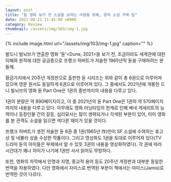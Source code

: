 ```yaml
---
layout: post
title: "듄 영화 보기 전 소설을 보려는 사람을 위해, 원작 소설 구매 팁"
date: 2022-08-21 11:45:00 +0900
category: Review
thumbnail: /assets/img/103/img-1.jpg
---
```


{% include image.html url="/assets/img/103/img-1.jpg" caption="" %}

발드니 빌뇌브가 연출한 영화 '듄'<Dune, 2021>을 보기 전, 조금이라도 세계관에 대한 이해와 원작에 대한 궁금증으로 프랭크 허버트가 저술한 1965년작 듄을 구매하려는 분들께.

황금가지에서 20주년 개정판으로 출판한 듄 시리즈는 위와 같이 총 6권으로 이루어져 있으며 영문 원서도 동일하게 6권으로 이루어져 있다. 그 중에서도 2021년에 개봉한 드니 빌뇌브의 영화 듄 Part One은 1권의 중반까지의 내용을 다루고 있다.

1권의 분량은 약 890페이지이고, 이 중 2021년의 듄 Part One은 1권의 약 570페이지까지의 내용을 다루고 있다. 아무래도 영화 러닝타임의 한계로 인해 베네 게세리트의 능력이나 등장인물 간의 갈등, 심리묘사는 많이 생략되거나 각색된 부분이 있어, 이미 영화를 본 관객도 소설을 읽으면 색다른 재미가 있을 것이다.

프랭크 허버트가 생전 저술한 듄 6권 중 1권(1965년 作)만이 SF 소설에 수여하는 휴고 상 및 네뷸러 상을 수상한 작품이다. 그리고 영상화도 1권을 토대로 이루어져 있다(TV 드라마 듄의 아이들은 부제에서 알 수 있듯 3권의 내용을 영상화하였다). 각 권에 따라 시간대가 꽤나 차이가 나기에 1권만 사서 읽어도 무방하다.

또한, 영화의 자막에서 인명과 지명, 종교적 용어 등도 20주년 개정판과 대부분 동일한 번역을 차용하였다. 다만 영화에서 자미스로 번역된 부분이 책에서는 야미스(Jamis)로 번역한 것이 다르다.